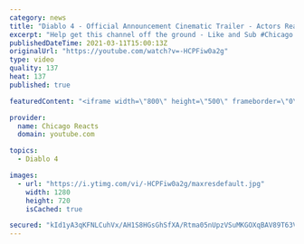 ```yaml
---
category: news
title: "Diablo 4 - Official Announcement Cinematic Trailer - Actors React"
excerpt: "Help get this channel off the ground - Like and Sub #Chicago #Blind #React."
publishedDateTime: 2021-03-11T15:00:13Z
originalUrl: "https://youtube.com/watch?v=-HCPFiw0a2g"
type: video
quality: 137
heat: 137
published: true

featuredContent: "<iframe width=\"800\" height=\"500\" frameborder=\"0\" src=\"https://www.youtube.com/embed/-HCPFiw0a2g\" allow=\"accelerometer; autoplay; encrypted-media; gyroscope; picture-in-picture\" allowfullscreen></iframe>"

provider:
  name: Chicago Reacts
  domain: youtube.com

topics:
  - Diablo 4

images:
  - url: "https://i.ytimg.com/vi/-HCPFiw0a2g/maxresdefault.jpg"
    width: 1280
    height: 720
    isCached: true

secured: "kId1yA3qKFNLCuhVx/AH1S8HGsGhSfXA/Rtma05nUpzVSuMKGOXqBAV89T63VoLpOxB1pticZRKKVg+y+wapxbFIJ3cpPSii+rZpEx9nMfvqefZ2sZ5A6RDmkRaHfh/ZnF6l6l9TuUi3tGczR4BOSidoQAmM4iKiENA+n8ZLHO6ALhYPbKs9IIOB09U/1SnMesYy+x7TiipySZt9CJZVP+Dz81EN0SkLaqf6ND9jQlDmZPl1r9q0Gt83tZ/Oj2A198my4ZEZ0m7ooK7AWOaeJGWLL/Wc+pdMJeZtkhWJEZhA0QU1HzXUW0NxI+wuXvzvCNsXWSUOGK4pka82T1OgQ+Xvi8dmq3utt8vGyKOoGhWVYugvvQSF+Wo4sogdFfnHxHMQUigID9Z5CGp8FoW/RGdCJXztp864J1zYn3sVVGFqycbXuHz7zS1x0XYwY48A;VP7/h3plZQYB4FjLwuQC8A=="
---
```


